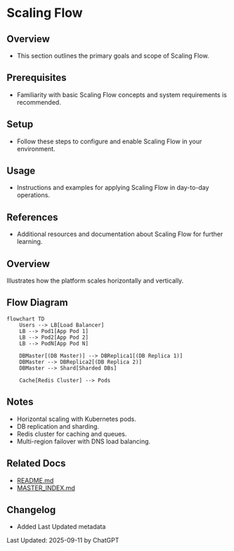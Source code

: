 # Scaling Flow

## Overview
- This section outlines the primary goals and scope of Scaling Flow.

## Prerequisites
- Familiarity with basic Scaling Flow concepts and system requirements is recommended.

## Setup
- Follow these steps to configure and enable Scaling Flow in your environment.

## Usage
- Instructions and examples for applying Scaling Flow in day-to-day operations.

## References
- Additional resources and documentation about Scaling Flow for further learning.


## Overview
Illustrates how the platform scales horizontally and vertically.

## Flow Diagram
```mermaid
flowchart TD
    Users --> LB[Load Balancer]
    LB --> Pod1[App Pod 1]
    LB --> Pod2[App Pod 2]
    LB --> PodN[App Pod N]

    DBMaster[(DB Master)] --> DBReplica1[(DB Replica 1)]
    DBMaster --> DBReplica2[(DB Replica 2)]
    DBMaster --> Shard[Sharded DBs]

    Cache[Redis Cluster] --> Pods
```

## Notes
- Horizontal scaling with Kubernetes pods.
- DB replication and sharding.
- Redis cluster for caching and queues.
- Multi-region failover with DNS load balancing.

## Related Docs
- [README.md](README.md)
- [MASTER_INDEX.md](MASTER_INDEX.md)


## Changelog
- Added Last Updated metadata

Last Updated: 2025-09-11 by ChatGPT
